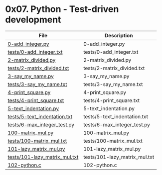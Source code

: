 # 0x07. Python - Test-driven development

| File      | Description |
| ----------- | ----------- |
| [0-add_integer.py](./0-add_integer.py) | 0-add_integer.py |
| [tests/0-add_integer.txt](./tests/0-add_integer.txt) | tests/0-add_integer.txt |
| [2-matrix_divided.py](./2-matrix_divided.py) | 2-matrix_divided.py |
| [tests/2-matrix_divided.txt](./tests/2-matrix_divided.txt) | tests/2-matrix_divided.txt |
| [3-say_my_name.py](./3-say_my_name.py) | 3-say_my_name.py |
| [tests/3-say_my_name.txt](./tests/3-say_my_name.txt) | tests/3-say_my_name.txt |
| [4-print_square.py](./4-print_square.py) | 4-print_square.py |
| [tests/4-print_square.txt](./tests/4-print_square.txt) | tests/4-print_square.txt |
| [5-text_indentation.py](./5-text_indentation.py) | 5-text_indentation.py |
| [tests/5-text_indentation.txt](./tests/5-text_indentation.txt) | tests/5-text_indentation.txt |
| [tests/6-max_integer_test.py](./tests/6-max_integer_test.py) | tests/6-max_integer_test.py |
| [100-matrix_mul.py](./100-matrix_mul.py) | 100-matrix_mul.py |
| [tests/100-matrix_mul.txt](./tests/100-matrix_mul.txt) | tests/100-matrix_mul.txt |
| [101-lazy_matrix_mul.py](./101-lazy_matrix_mul.py) | 101-lazy_matrix_mul.py |
| [tests/101-lazy_matrix_mul.txt](./tests/101-lazy_matrix_mul.txt) | tests/101-lazy_matrix_mul.txt |
| [102-python.c](./102-python.c) | 102-python.c |
